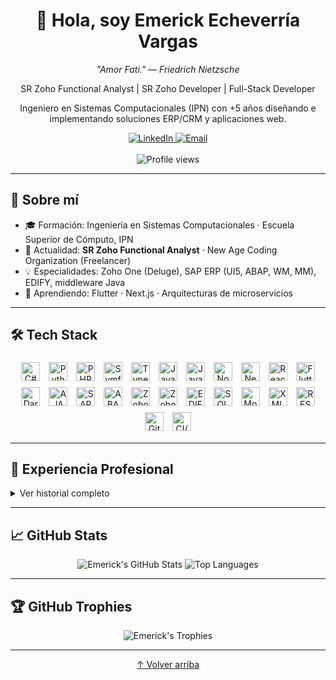 <!--
**emerickvar/emerickvar** is a ✨ _special_ ✨ repository because its `README.md` appears on your GitHub profile.
-->

<div align="center">
  <h1>👋 Hola, soy Emerick Echeverría Vargas</h1>
  <p><em>"Amor Fati." — Friedrich Nietzsche</em></p>
  <p>SR Zoho Functional Analyst | SR Zoho Developer | Full-Stack Developer</p>
  <p>Ingeniero en Sistemas Computacionales (IPN) con +5 años diseñando e implementando soluciones ERP/CRM y aplicaciones web.</p>
  
  <!-- Socials -->
  <a href="https://www.linkedin.com/in/emerickvar/">
    <img src="https://img.shields.io/badge/LinkedIn-emerickvar-blue?logo=linkedin&style=for-the-badge" alt="LinkedIn"/>
  </a>
  <a href="mailto:vargasemerick@gmail.com">
    <img src="https://img.shields.io/badge/Email-vargasemerick@gmail.com-D14836?logo=gmail&style=for-the-badge" alt="Email"/>
  </a>
  <br><br>
  <img src="https://komarev.com/ghpvc/?username=emerickvar&color=green" alt="Profile views"/>
</div>

---

## 🚀 Sobre mí
- 🎓 Formación: Ingeniería en Sistemas Computacionales · Escuela Superior de Cómputo, IPN  
- 💼 Actualidad: **SR Zoho Functional Analyst** · New Age Coding Organization (Freelancer)  
- 💡 Especialidades: Zoho One (Deluge), SAP ERP (UI5, ABAP, WM, MM), EDIFY, middleware Java  
- 🌱 Aprendiendo: Flutter · Next.js · Arquitecturas de microservicios  

---

## 🛠 Tech Stack

<p align="center">
  <img src="https://img.shields.io/badge/C%23-239120?logo=c-sharp&style=flat-square" alt="C#" height="30" style="margin:5px;"/>
  <img src="https://img.shields.io/badge/Python-3776AB?logo=python&style=flat-square" alt="Python" height="30" style="margin:5px;"/>
  <img src="https://img.shields.io/badge/PHP-777BB4?logo=php&style=flat-square" alt="PHP" height="30" style="margin:5px;"/>
  <img src="https://img.shields.io/badge/Symfony-000000?logo=symfony&style=flat-square" alt="Symfony" height="30" style="margin:5px;"/>
  <img src="https://img.shields.io/badge/TypeScriot-3178c6?logo=typescript&style=flat-square" alt="TypeScript" height="30" style="margin:5px;"/>
  <img src="https://img.shields.io/badge/Java-ED8B00?logo=java&style=flat-square" alt="Java" height="30" style="margin:5px;"/>
  <img src="https://img.shields.io/badge/JavaScript-F7DF1E?logo=javascript&style=flat-square" alt="JavaScript" height="30" style="margin:5px;"/>
  <img src="https://img.shields.io/badge/Node.js-339933?logo=nodedotjs&style=flat-square" alt="Node.js" height="30" style="margin:5px;"/>
  <img src="https://img.shields.io/badge/Next.js-black?logo=nextdotjs&style=flat-square" alt="Next.js" height="30" style="margin:5px;"/>
  <img src="https://img.shields.io/badge/React-20232A?logo=react&style=flat-square" alt="React" height="30" style="margin:5px;"/>
  <img src="https://img.shields.io/badge/Flutter-02569B?logo=flutter&style=flat-square" alt="Flutter" height="30" style="margin:5px;"/>
  <img src="https://img.shields.io/badge/Dart-0175C2?logo=dart&style=flat-square" alt="Dart" height="30" style="margin:5px;"/>
  <img src="https://img.shields.io/badge/AJAX-005A9C?style=flat-square" alt="AJAX" height="30" style="margin:5px;"/>
  <img src="https://img.shields.io/badge/SAP%20UI5-000000?logo=sap&style=flat-square" alt="SAP UI5" height="30" style="margin:5px;"/>
  <img src="https://img.shields.io/badge/ABAP-000000?style=flat-square" alt="ABAP" height="30" style="margin:5px;"/>
  <img src="https://img.shields.io/badge/Deluge-5658DD?style=flat-square" alt="Zoho Deluge" height="30" style="margin:5px;"/>
  <img src="https://img.shields.io/badge/Zoho-FF5C00?style=flat-square" alt="Zoho One" height="30" style="margin:5px;"/>
  <img src="https://img.shields.io/badge/EDIFY-007ACC?style=flat-square" alt="EDIFY" height="30" style="margin:5px;"/>
  <img src="https://img.shields.io/badge/SQL-4479A1?logo=mysql&style=flat-square" alt="SQL" height="30" style="margin:5px;"/>
  <img src="https://img.shields.io/badge/MongoDB-589636?logo=mongodb&style=flat-square" alt="MongoDB" height="30" style="margin:5px;"/>
  <img src="https://img.shields.io/badge/XML-FC8019?logo=xml&style=flat-square" alt="XML" height="30" style="margin:5px;"/>
  <img src="https://img.shields.io/badge/RESTful_API-000000?style=flat-square" alt="RESTful API" height="30" style="margin:5px;"/>
  <img src="https://img.shields.io/badge/Git-F05032?logo=git&style=flat-square" alt="Git" height="30" style="margin:5px;"/>
  <img src="https://img.shields.io/badge/CI%2FCD-2088FF?logo=githubactions&style=flat-square" alt="CI/CD" height="30" style="margin:5px;"/>
</p>

---

## 💼 Experiencia Profesional

<details>
<summary>Ver historial completo</summary>

- **SR Zoho Functional Analyst** · New Age Coding Organization (Freelancer)  
  _Feb 2024 – Actualidad_  
  - Implementación y personalización de Zoho One  
  - Desarrollo de aplicaciones web y automatizaciones en Deluge  

- **Zoho Functional Analyst** · InterConnecta (USA)  
  _Oct 2023 – Feb 2024_  
  - Desarrollo Web/Deluge y análisis funcional para +15 clientes  
  - Traducción de requerimientos de negocio en soluciones Zoho  

- **Systems Developer** · Larson Technology  
  _Ago 2020 – Ago 2023_  
  - Administrador de ERP/CRM Zoho, scripting en Deluge  
  - Desarrollo de aplicaciones a medida para Marketing, Ventas y Operaciones  

- **Consultor Web** · Relum Soluciones Industriales de Tecnología  
  _May 2019 – Ene 2020_  
  - Middleware en Java y desarrollo de ERP SAP (UI5, ABAP)  

- **Consultor Web** · Sineti Consulting  
  _Ene 2019 – May 2019_  
  - Desarrollo de sistemas ERP SAP con UI5 y ABAP  

- **Desarrollador EDIFY** · Anzen Digital  
  _Jun 2018 – Ene 2019_  
  - Diseño e implementación de la plataforma EDIFY para BANAMEX  

</details>

---

## 📈 GitHub Stats

<p align="center">
  <img src="https://github-readme-stats.vercel.app/api?username=emerickvar&show_icons=true&theme=github_dark&hide_border=true" alt="Emerick's GitHub Stats" />
  <img src="https://github-readme-stats.vercel.app/api/top-langs/?username=emerickvar&layout=compact&theme=github_dark&hide_border=true" alt="Top Languages" />
</p>

---

## 🏆 GitHub Trophies

<p align="center">
  <img src="https://github-profile-trophy.vercel.app/?username=emerickvar&theme=github_dark&row=1&column=7&margin-w=15" alt="Emerick's Trophies" />
</p>

---

<p align="center">
  <a href="#">&uarr; Volver arriba</a>
</p>
